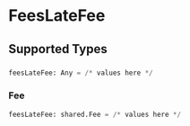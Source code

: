# FeesLateFee


## Supported Types

### 

```python
feesLateFee: Any = /* values here */
```

### Fee

```python
feesLateFee: shared.Fee = /* values here */
```

